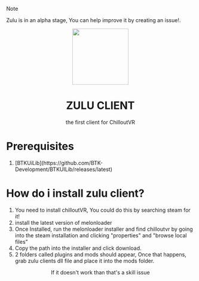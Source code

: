> [!note]
>Zulu is in an alpha stage, You can help improve it by creating an issue!.
<p align="center">
<img width="150px" src="https://avatars.githubusercontent.com/u/150058133?s=200">
</p>
<h1 align="center">ZULU CLIENT</h1>
<p align="center">the first client for ChilloutVR</p>
<h1>Prerequisites</h1>
<ol>
  <li>[BTKUiLib](https://github.com/BTK-Development/BTKUILib/releases/latest)</li>
</ol>
<h1>How do i install zulu client?</h1>
<ol>
<li>You need to install chilloutVR, You could do this by searching steam for it!</li>
<li>install the latest version of melonloader</li>
<li>Once Installed, run the melonloader installer and find chilloutvr by going into the steam installation and clicking "properties" and "browse local files"</li>
<li>Copy the path into the installer and click download.</li>
<li>2 folders called plugins and mods should appear, Once that happens, grab zulu clients dll file and place it into the mods folder.</li>
</ol>
<footer align="center">If it doesn't work than that's a skill issue</footer>
